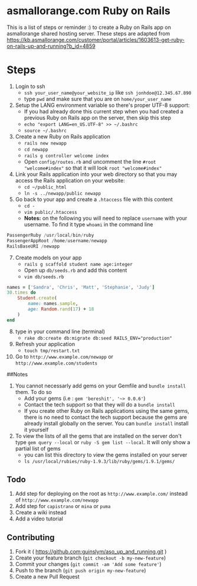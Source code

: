 # asmallorange.com Ruby on Rails
This is a list of steps or reminder :) to create a Ruby on Rails app on asmallorange shared hosting server. These steps are adapted from https://kb.asmallorange.com/customer/portal/articles/1603613-get-ruby-on-rails-up-and-running?b_id=4859


# Steps

1.	Login to ssh
	*	`ssh your_user_name@your_website_ip` like `ssh jonhdoe@12.345.67.890`
	* type `pwd` and make sure that you are on `home/your_user_name`
2.  Setup the LANG environment variable so there's proper UTF-8 support:
	* If you had already done this current step when you had created a previous Ruby on Rails app on the server, then skip this step
	*	`echo "export LANG=en_US.UTF-8" >> ~/.bashrc`
	*	`source ~/.bashrc`
4. 	Create a new Ruby on Rails application
	*	`rails new newapp`
	*	`cd newapp`
	*	`rails g controller welcome index`
	*	Open `config/routes.rb` and uncomment the line `#root "welcome#index"` so that it will look `root "welcome#index"`
5.  Link your Rails application into your web directory so that you may access the Rails application on your website:
	*	`cd ~/public_html`
	*	`ln -s ../newapp/public newapp`
6. 	Go back to your app and create a `.htaccess` file with this content
	*	`cd -`
	* `vim public/.htaccess`
	* **Notes:** on the following you will need to replace `username` with your username. To find it type `whoami` in the command line
```php
PassengerRuby /usr/local/bin/ruby
PassengerAppRoot /home/username/newapp
RailsBaseURI /newapp
```
7. 	Create models on your app
	*	`rails g scaffold student name age:integer`
	*	Open up `db/seeds.rb` and add this content
	* `vim db/seeds.rb`
```ruby
names = ['Sandra', 'Chris', 'Matt', 'Stephanie', 'Judy']
30.times do 
	Student.create(
		name: names.sample,
		age: Random.rand(17) + 18
	)
end
```
8.	type in your command line (terminal) 
	*	`rake db:create db:migrate db:seed RAILS_ENV="production"`
9. 	Refresh your application 
	*	`touch tmp/restart.txt`
10. Go to  `http://www.example.com/newapp` or `http://www.example.com/students` 

##Notes
1.  You cannot necessarly add gems on your Gemfile and `bundle install` them. To do so 
	*	Add your gems (i.e : `gem 'bereshit', '~> 0.0.6'`)
	* Contact the tech support so that they will do a `bundle install`
	* If you create other Ruby on Rails applications using the same gems, there is no need to contact the tech support because the gems are already install globally on the server. You can `bundle install` install it yourself
2. 	To view the lists of all the gems that are installed on the server don't type `gem query --local` or `ruby -S gem list --local`. It will only show a partial list of gems
	* you can list this directory to view the gems installed on your server
	* `ls /usr/local/rubies/ruby-1.9.3/lib/ruby/gems/1.9.1/gems/`


## Todo
1. Add step for deploying on the root as `http://www.example.com/` instead of `http://www.example.com/newapp`
2. Add step for `capistrano` or `mina` or `puma`
3. Create a wiki instead
4. Add a video tutorial

## Contributing

1. Fork it ( https://github.com:guinslym/aso_up_and_running.git )
2. Create your feature branch (`git checkout -b my-new-feature`)
3. Commit your changes (`git commit -am 'Add some feature'`)
4. Push to the branch (`git push origin my-new-feature`)
5. Create a new Pull Request

